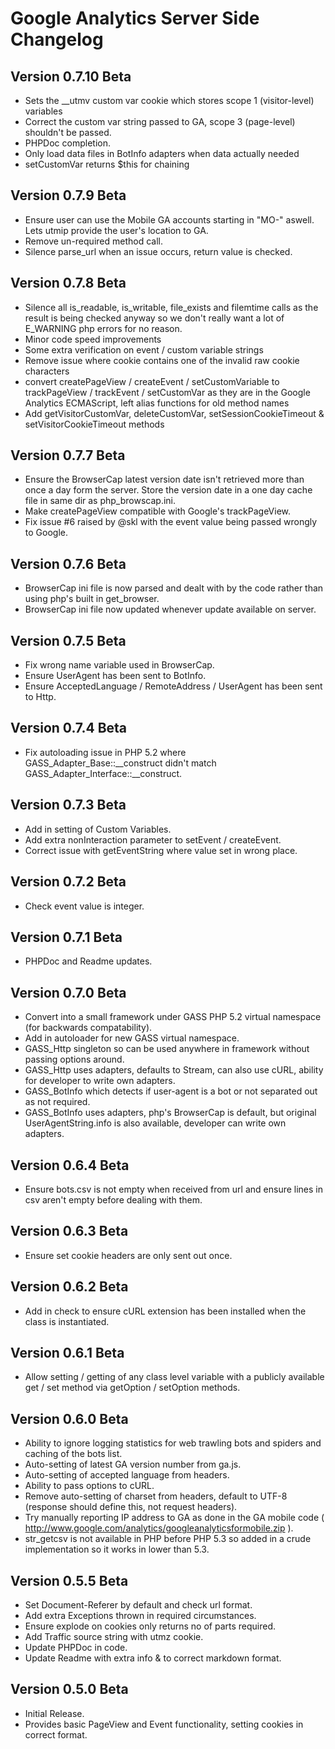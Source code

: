 Google Analytics Server Side Changelog
======================================

Version 0.7.10 Beta
-------------------

- Sets the __utmv custom var cookie which stores scope 1 (visitor-level) variables
- Correct the custom var string passed to GA, scope 3 (page-level) shouldn't be passed.
- PHPDoc completion.
- Only load data files in BotInfo adapters when data actually needed
- setCustomVar returns $this for chaining

Version 0.7.9 Beta
------------------

- Ensure user can use the Mobile GA accounts starting in "MO-" aswell. Lets utmip provide the user's location to GA.
- Remove un-required method call.
- Silence parse_url when an issue occurs, return value is checked.

Version 0.7.8 Beta
------------------

- Silence all is_readable, is_writable, file_exists and filemtime calls as the result is being checked anyway
so we don't really want a lot of E_WARNING php errors for no reason.
- Minor code speed improvements
- Some extra verification on event / custom variable strings
- Remove issue where cookie contains one of the invalid raw cookie characters
- convert createPageView / createEvent / setCustomVariable to trackPageView / trackEvent / setCustomVar as they 
are in the Google Analytics ECMAScript, left alias functions for old method names
- Add getVisitorCustomVar, deleteCustomVar, setSessionCookieTimeout & setVisitorCookieTimeout methods

Version 0.7.7 Beta
------------------

- Ensure the BrowserCap latest version date isn't retrieved more than once a day form the server.
Store the version date in a one day cache file in same dir as php_browscap.ini. 
- Make createPageView compatible with Google's trackPageView.
- Fix issue #6 raised by @skl with the event value being passed wrongly to Google.

Version 0.7.6 Beta
------------------

- BrowserCap ini file is now parsed and dealt with by the code rather than using php's built in get_browser. 
- BrowserCap ini file now updated whenever update available on server.

Version 0.7.5 Beta
------------------

- Fix wrong name variable used in BrowserCap.
- Ensure UserAgent has been sent to BotInfo.
- Ensure AcceptedLanguage / RemoteAddress / UserAgent has been sent to Http.

Version 0.7.4 Beta
------------------

- Fix autoloading issue in PHP 5.2 where GASS_Adapter_Base::__construct didn't match GASS_Adapter_Interface::__construct.

Version 0.7.3 Beta
------------------

- Add in setting of Custom Variables.
- Add extra nonInteraction parameter to setEvent / createEvent.
- Correct issue with getEventString where value set in wrong place.

Version 0.7.2 Beta
------------------

- Check event value is integer.

Version 0.7.1 Beta
------------------

- PHPDoc and Readme updates.

Version 0.7.0 Beta
------------------

- Convert into a small framework under GASS PHP 5.2 virtual namespace (for backwards compatability).
- Add in autoloader for new GASS virtual namespace.
- GASS_Http singleton so can be used anywhere in framework without passing options around.
- GASS_Http uses adapters, defaults to Stream, can also use cURL, ability for developer to write own adapters.
- GASS_BotInfo which detects if user-agent is a bot or not separated out as not required.
- GASS_BotInfo uses adapters, php's BrowserCap is default, but original UserAgentString.info is also available, developer can write own adapters.

Version 0.6.4 Beta
------------------

- Ensure bots.csv is not empty when received from url and ensure lines in csv aren't empty before dealing with them.

Version 0.6.3 Beta
------------------

- Ensure set cookie headers are only sent out once.

Version 0.6.2 Beta
------------------

- Add in check to ensure cURL extension has been installed when the class is instantiated.

Version 0.6.1 Beta
------------------

- Allow setting / getting of any class level variable with a publicly available get / set method via getOption / setOption methods.

Version 0.6.0 Beta
------------------

- Ability to ignore logging statistics for web trawling bots and spiders and caching of the bots list.
- Auto-setting of latest GA version number from ga.js.
- Auto-setting of accepted language from headers.
- Ability to pass options to cURL.
- Remove auto-setting of charset from headers, default to UTF-8 (response should define this, not request headers).
- Try manually reporting IP address to GA as done in the GA mobile code ( http://www.google.com/analytics/googleanalyticsformobile.zip ).
- str_getcsv is not available in PHP before PHP 5.3 so added in a crude implementation so it works in lower than 5.3.

Version 0.5.5 Beta
------------------

- Set Document-Referer by default and check url format.
- Add extra Exceptions thrown in required circumstances.
- Ensure explode on cookies only returns no of parts required.
- Add Traffic source string with utmz cookie.
- Update PHPDoc in code.
- Update Readme with extra info & to correct markdown format.


Version 0.5.0 Beta
------------------

- Initial Release.
- Provides basic PageView and Event functionality, setting cookies in correct format.
